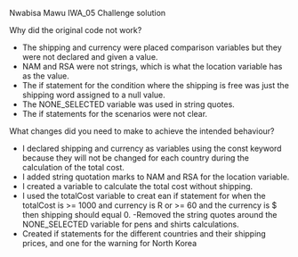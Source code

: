 Nwabisa Mawu IWA_05 Challenge solution

Why did the original code not work?
- The shipping and currency were placed comparison variables but they were not declared and given a value.
- NAM and RSA were not strings, which is what the location variable has as the value.
- The if statement for the condition where the shipping is free was just the shipping word assigned to a null value.
- The NONE_SELECTED variable was used in string quotes.
- The if statements for the scenarios were not clear.

What changes did you need to make to achieve the intended behaviour?
- I declared shipping and currency as variables using the const keyword because they will not be changed for each country during the calculation of the total cost.
- I added string quotation marks to NAM and RSA for the location variable.
- I created a variable to calculate the total cost without shipping.
- I used the totalCost variable to creat ean if statement for when the totalCost is >= 1000 and currency is R or >= 60 and the currency is $ then shipping should equal 0.
-Removed the string quotes around the NONE_SELECTED variable for pens and shirts calculations.
- Created if statements for the different countries and their shipping prices, and one for the warning for North Korea

